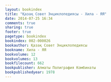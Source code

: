 ```yaml
---
layout: bookindex
title: "Қазақ Совет Энциклопедиясы - Хила - ЯЯ"
date: 2014-07-25 16:34
comments: true
sharing: true
footer: true
pagetype: bookindex
bookindex: 002-000026
bookauthor: Қазақ Совет Энциклопедиясы
bookname: Хила - ЯЯ
bookvolume: 12
bookvolumes: 13
bookfilecount: 662
bookpublisher: Алматы Полиграфия Комбинаты
bookpublishedyear: 1978
---
```

